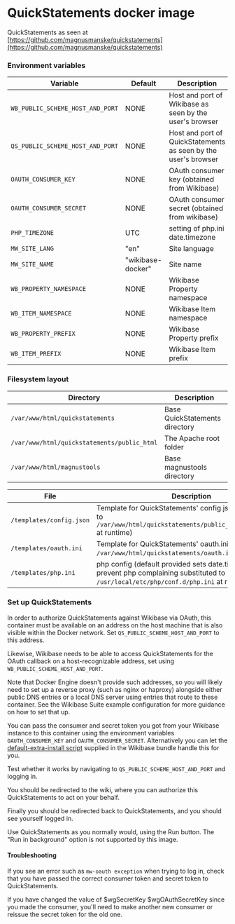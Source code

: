 # QuickStatements docker image

QuickStatements as seen at [https://github.com/magnusmanske/quickstatements](https://github.com/magnusmanske/quickstatements)

### Environment variables

| Variable | Default | Description |
| --- | --- | --- |
| `WB_PUBLIC_SCHEME_HOST_AND_PORT` | NONE | Host and port of Wikibase as seen by the user's browser |
| `QS_PUBLIC_SCHEME_HOST_AND_PORT` | NONE | Host and port of QuickStatements as seen by the user's browser |
| `OAUTH_CONSUMER_KEY` | NONE | OAuth consumer key (obtained from Wikibase) |
| `OAUTH_CONSUMER_SECRET` | NONE | OAuth consumer secret (obtained from wikibase) |
| `PHP_TIMEZONE` | UTC | setting of php.ini date.timezone |
| `MW_SITE_LANG` | "en" | Site language |
| `MW_SITE_NAME` | "wikibase-docker" | Site name |
| `WB_PROPERTY_NAMESPACE` | NONE | Wikibase Property namespace |
| `WB_ITEM_NAMESPACE` | NONE | Wikibase Item namespace |
| `WB_PROPERTY_PREFIX` | NONE | Wikibase Property prefix |
| `WB_ITEM_PREFIX` | NONE | Wikibase Item prefix |

### Filesystem layout

| Directory                                   | Description                    |
| ------------------------------------------- | ------------------------------ |
| `/var/www/html/quickstatements`             | Base QuickStatements directory |
| `/var/www/html/quickstatements/public_html` | The Apache root folder         |
| `/var/www/html/magnustools`                 | Base magnustools directory     |

| File | Description |
| --- | --- |
| `/templates/config.json` | Template for QuickStatements' config.json (substituted to `/var/www/html/quickstatements/public_html/config.json` at runtime) |
| `/templates/oauth.ini` | Template for QuickStatements' oauth.ini (substituted to `/var/www/html/quickstatements/oauth.ini` at runtime) |
| `/templates/php.ini` | php config (default provided sets date.timezone to prevent php complaining substituted to `/usr/local/etc/php/conf.d/php.ini` at runtime) |

### Set up QuickStatements

In order to authorize QuickStatements against Wikibase via OAuth, this container must be available on an address on the host machine that is also visible within the Docker network. Set `QS_PUBLIC_SCHEME_HOST_AND_PORT` to this address.

Likewise, Wikibase needs to be able to access QuickStatements for the OAuth callback on a host-recognizable address, set using `WB_PUBLIC_SCHEME_HOST_AND_PORT`.

Note that Docker Engine doesn't provide such addresses, so you will likely need to set up a reverse proxy (such as nginx or haproxy) alongside either public DNS entries or a local DNS server using entries that route to these container. See the Wikibase Suite example configuration for more guidance on how to set that up.

You can pass the consumer and secret token you got from your Wikibase instance to this container using the environment variables `OAUTH_CONSUMER_KEY` and `OAUTH_CONSUMER_SECRET`. Alternatively you can let the [default-extra-install script](../WikibaseBundle/default-extra-install.sh) supplied in the Wikibase bundle handle this for you.

Test whether it works by navigating to `QS_PUBLIC_SCHEME_HOST_AND_PORT` and logging in.

You should be redirected to the wiki, where you can authorize this QuickStatements to act on your behalf.

Finally you should be redirected back to QuickStatements, and you should see yourself logged in.

Use QuickStatements as you normally would, using the Run button. The "Run in background" option is not supported by this image.

#### Troubleshooting

If you see an error such as `mw-oauth exception` when trying to log in, check that you have passed the correct consumer token and secret token to QuickStatements.

If you have changed the value of $wgSecretKey $wgOAuthSecretKey since you made the consumer, you'll need to make another new consumer or reissue the secret token for the old one.

